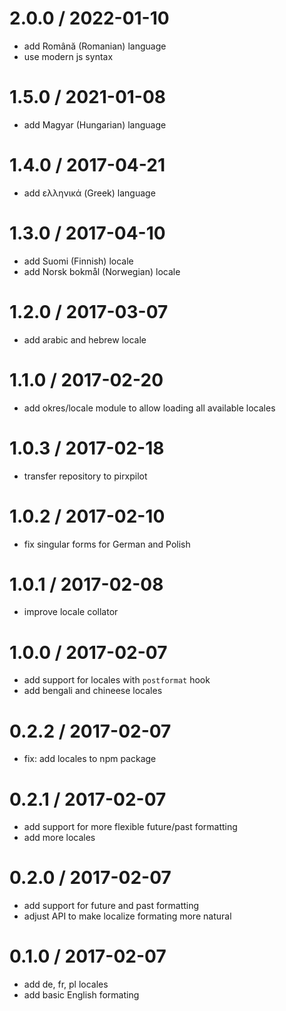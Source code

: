 
2.0.0 / 2022-01-10
==================

 * add Română (Romanian) language
 * use modern js syntax

1.5.0 / 2021-01-08
==================

 * add Magyar (Hungarian) language

1.4.0 / 2017-04-21
==================

 * add ελληνικά (Greek) language

1.3.0 / 2017-04-10
==================

 * add Suomi (Finnish) locale
 * add Norsk bokmål (Norwegian) locale

1.2.0 / 2017-03-07
==================

 * add arabic and hebrew locale

1.1.0 / 2017-02-20
==================

 * add okres/locale module to allow loading all available locales

1.0.3 / 2017-02-18
==================

 * transfer repository to pirxpilot

1.0.2 / 2017-02-10
==================

 * fix singular forms for German and Polish

1.0.1 / 2017-02-08
==================

 * improve locale collator

1.0.0 / 2017-02-07
==================

 * add support for locales with `postformat` hook
 * add bengali and chineese locales

0.2.2 / 2017-02-07
==================

 * fix: add locales to npm package

0.2.1 / 2017-02-07
==================

 * add support for more flexible future/past formatting
 * add more locales

0.2.0 / 2017-02-07
==================

 * add support for future and past formatting
 * adjust API to make localize formating more natural

0.1.0 / 2017-02-07
==================

 * add de, fr, pl locales
 * add basic English formating
